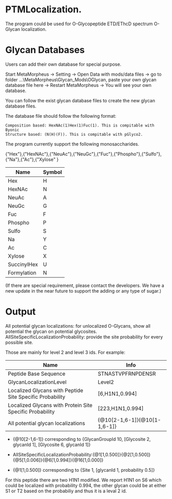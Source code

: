 # PTMLocalization. 
The program could be used for O-Glycopeptide ETD/EThcD spectrum O-Glycan localization. 


# Glycan Databases

Users can add their own database for special purpose.

Start MetaMorpheus -> Setting -> Open Data with mods/data files -> go to folder ...\MetaMorpheus\Glycan_Mods\OGlycan, paste your own glycan database file here -> Restart MetaMorpheus -> You will see your own database.

You can follow the exist glycan database files to create the new glycan database files. 

The database file should follow the following format:

    Composition based: HexNAc(1)Hex(1)Fuc(1). This is compitable with Byonic
    Structure based: (N(H)(F)). This is compitable with pGlyco2.

The program currently support the following monosaccharides. 

{"Hex"},{"HexNAc"},{"NeuAc"},{"NeuGc"},{"Fuc"},{"Phospho"},{"Sulfo"},{"Na"},{"Ac"},{"Xylose" }

| Name      | Symbol |
| ----------- | ----------- |
| Hex | H |
| HexNAc | N |
| NeuAc | A |
| NeuGc | G |
| Fuc | F |
| Phospho | P |
| Sulfo | S |
| Na | Y |
| Ac | C |
| Xylose | X |
| SuccinylHex | U |
| Formylation | N |

(If there are special requirement, please contact the developers. We have a new update in the near future to support the adding or any type of sugar.)

# Output

All potential glycan localizations: for unlocalized O-Glycans, show all potential the glycan on potential glycosites.
AllSiteSpecificLocalizationProbability: provide the site probability for every possible site.

Those are mainly for level 2 and level 3 ids. For example:

| Name      | Info |
| ----------- | ----------- |
| Peptide Base Sequence | STNASTVPFRNPDENSR |
| GlycanLocalizationLevel | Level2 |
| Localized Glycans with Peptide Site Specific Probability | [6,H1N1,0.994] |
| Localized Glycans with Protein Site Specific Probability | [223,H1N1,0.994] |
| All potential glycan localizations | {@10[2-1,6-1]}{@10[1-1,6-1]} |

* {@10[2-1,6-1]} corresponding to {GlycanGroupId 10, [Glycosite 2, glycanId 1], [Glycosite 6, glycanId 1]}

* AllSiteSpecificLocalizationProbability:{@1[1,0.500]}{@2[1,0.500]}{@5[1,0.006]}{@6[1,0.994]}{@16[1,0.000]}

* {@1[1,0.500]} corresponding to {Site 1, [glycanId 1, probability 0.5]}

For this peptide there are two H1N1 modified. We report H1N1 on S6 which could be localized with probability 0.994, the other glycan could be at either S1 or T2 based on the probabiliy and thus it is a leval 2 id.
